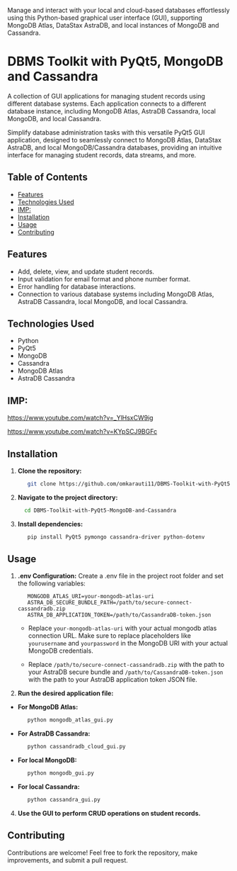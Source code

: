 Manage and interact with your local and cloud-based databases effortlessly using this Python-based graphical user interface (GUI), supporting MongoDB Atlas, DataStax AstraDB, and local instances of MongoDB and Cassandra.


# DBMS Toolkit with PyQt5, MongoDB and Cassandra

A collection of GUI applications for managing student records using different database systems. Each application connects to a different database instance, including MongoDB Atlas, AstraDB Cassandra, local MongoDB, and local Cassandra.

Simplify database administration tasks with this versatile PyQt5 GUI application, designed to seamlessly connect to MongoDB Atlas, DataStax AstraDB, and local MongoDB/Cassandra databases, providing an intuitive interface for managing student records, data streams, and more.


## Table of Contents

- [Features](#features)
- [Technologies Used](#technologies-used)
- [IMP:](#IMP:)
- [Installation](#installation)
- [Usage](#usage)
- [Contributing](#contributing)


## Features

- Add, delete, view, and update student records.
- Input validation for email format and phone number format.
- Error handling for database interactions.
- Connection to various database systems including MongoDB Atlas, AstraDB Cassandra, local MongoDB, and local Cassandra.


## Technologies Used

- Python
- PyQt5
- MongoDB
- Cassandra
- MongoDB Atlas
- AstraDB Cassandra

## IMP:

https://www.youtube.com/watch?v=_YlHsxCW9ig

https://www.youtube.com/watch?v=KYpSCJ9BGFc


## Installation

1. **Clone the repository:**

   ```bash
      git clone https://github.com/omkarauti11/DBMS-Toolkit-with-PyQt5-MongoDB-and-Cassandra.git
   ```

2. **Navigate to the project directory:**

   ```bash
     cd DBMS-Toolkit-with-PyQt5-MongoDB-and-Cassandra
   ```
   
3. **Install dependencies:**

   ```bash
      pip install PyQt5 pymongo cassandra-driver python-dotenv
   ```


## Usage

1. **.env Configuration:**
   Create a .env file in the project root folder and set the following variables:
    
   ```env
      MONGODB_ATLAS_URI=your-mongodb-atlas-uri
      ASTRA_DB_SECURE_BUNDLE_PATH=/path/to/secure-connect-cassandradb.zip
      ASTRA_DB_APPLICATION_TOKEN=/path/to/CassandraDB-token.json
   ```   

   - Replace `your-mongodb-atlas-uri` with your actual mongodb atlas connection URL. Make sure to replace placeholders like `yourusername` and `yourpassword` in the MongoDB URI with your actual MongoDB credentials.

   - Replace `/path/to/secure-connect-cassandradb.zip` with the path to your AstraDB secure bundle and `/path/to/CassandraDB-token.json` with the path to your AstraDB application token JSON file.
      
3. **Run the desired application file:**
   
  - **For MongoDB Atlas:**
    
    ```bash
       python mongodb_atlas_gui.py
    ```
    
  - **For AstraDB Cassandra:**
    
    ```bash
       python cassandradb_cloud_gui.py
    ```
  
  - **For local MongoDB:**
    
    ```bash
       python mongodb_gui.py
    ```
    
  - **For local Cassandra:** 

    ```bash
       python cassandra_gui.py
    ```
  
4. **Use the GUI to perform CRUD operations on student records.**


## Contributing

Contributions are welcome! Feel free to fork the repository, make improvements, and submit a pull request. 
